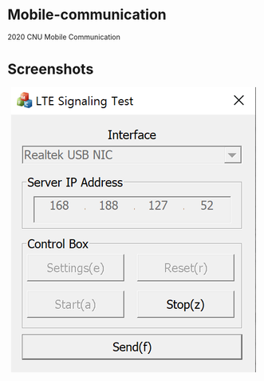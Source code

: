 # Mobile-communication

2020 CNU Mobile Communication

# Screenshots

<p align="center">
<img src="./reports/week2/%EC%BA%A1%EC%B2%982.PNG" />
</p>
